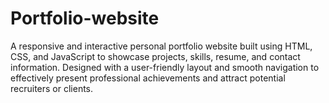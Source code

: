 # Portfolio-website
A responsive and interactive personal portfolio website built using HTML, CSS, and JavaScript to showcase projects, skills, resume, and contact information. Designed with a user-friendly layout and smooth navigation to effectively present professional achievements and attract potential recruiters or clients.
